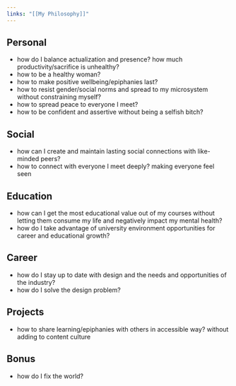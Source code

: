 ```yaml
---
links: "[[My Philosophy]]"
---
```

## Personal
- how do I balance actualization and presence? how much productivity/sacrifice is unhealthy?
- how to be a healthy woman?
- how to make positive wellbeing/epiphanies last?
- how to resist gender/social norms and spread to my microsystem without constraining myself?
- how to spread peace to everyone I meet?
- how to be confident and assertive without being a selfish bitch?
## Social
- how can I create and maintain lasting social connections with like-minded peers?
- how to connect with everyone I meet deeply? making everyone feel seen
## Education
- how can I get the most educational value out of my courses without letting them consume my life and negatively impact my mental health?
- how do I take advantage of university environment opportunities for career and educational growth?
## Career
- how do I stay up to date with design and the needs and opportunities of the industry?
- how do I solve the design problem?
## Projects
- how to share learning/epiphanies with others in accessible way? without adding to content culture
## Bonus
- how do I fix the world?
